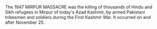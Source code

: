 The 1947 MIRPUR MASSACRE was the killing of thousands of Hindu and Sikh refugees in Mirpur of today's Azad Kashmir, by armed Pakistani tribesmen and soldiers during the First Kashmir War. It occurred on and after November 25.
